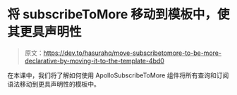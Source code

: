 # 将 subscribeToMore 移动到模板中，使其更具声明性

> 原文：<https://dev.to/hasurahq/move-subscribetomore-to-be-more-declarative-by-moving-it-to-the-template-4bd0>

在本课中，我们将了解如何使用 ApolloSubscribeToMore 组件将所有查询和订阅语法移动到更具声明性的模板中。